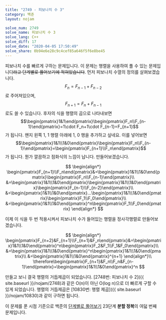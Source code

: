 ```yaml
---
title: "2749 - 피보나치 수 3"
category: 백준
layout: nojam

solve_num: 2749
solve_name: 피보나치 수 3
solve_lang: C++
solve_diff: 17
solve_date: "2020-04-05 17:50:49"
solve_share: 0b94e6e28c9c4cef85a646f5f6e8be45
---
```


피보나치 수를 빠르게 구하는 문제입니다. 이 문제는 행렬을 사용하여 풀 수 있는 문제입니다~~라고 단계별로 풀어보기에 적혀있습니다~~. 먼저 피보나치 수열의 정의를 살펴보겠습니다. $$F_n=F_{n-1}+F_{n-2}$$로 주어져있으며, $$F_{n+1}=F_n+F_{n-1}$$로도 쓸 수 있습니다. 후자의 식을 행렬의 곱으로 나타내보면 $$\begin{pmatrix}1&1\end{pmatrix}\begin{pmatrix}F_n\\F_{n-1}\end{pmatrix}=1\cdot F_n+1\cdot F_{n-1}=F_{n+1}$$가 됩니다. 왠지 왼쪽 1, 1 행렬 아래에 1, 0 행을 추가하고 싶네요. 이를 넣어보면 $$\begin{pmatrix}1&1\\1&0\end{pmatrix}\begin{pmatrix}F_n\\F_{n-1}\end{pmatrix}=\begin{pmatrix}F_{n+1}\\F_n\end{pmatrix}$$가 됩니다. 뭔가 깔끔하고 점화식의 느낌이 납니다. 만들어보겠습니다.

$$
\begin{align*}
\begin{pmatrix}F_{n+1}\\F_n\end{pmatrix}&=\begin{pmatrix}1&1\\1&0\end{pmatrix}\begin{pmatrix}F_n\\F_{n-1}\end{pmatrix}\\
&=\begin{pmatrix}1&1\\1&0\end{pmatrix}\begin{pmatrix}1&1\\1&0\end{pmatrix}\begin{pmatrix}F_{n-1}\\F_{n-2}\end{pmatrix}\\
&=\begin{pmatrix}1&1\\1&0\end{pmatrix}...\begin{pmatrix}1&1\\1&0\end{pmatrix}\begin{pmatrix}F_1\\F_0\end{pmatrix}\\
&=\begin{pmatrix}1&1\\1&0\end{pmatrix}^n\begin{pmatrix}F_1\\F_0\end{pmatrix}
\end{align*}
$$

이제 이 식을 두 번 적용시켜서 피보나치 수가 들어있는 행렬을 정사각행렬로 만들어보겠습니다.

$$
\begin{align*}
\begin{pmatrix}F_{n+2}&F_{n+1}\\F_{n+1}&F_n\end{pmatrix}&=\begin{pmatrix}1&1\\1&0\end{pmatrix}^n\begin{pmatrix}F_2&F_1\\F_1&F_0\end{pmatrix}\\
&=\begin{pmatrix}1&1\\1&0\end{pmatrix}^n\begin{pmatrix}1&1\\1&0\end{pmatrix}\\
&=\begin{pmatrix}1&1\\1&0\end{pmatrix}^{n+1}
\end{align*}\\
\therefore\begin{pmatrix}F_{n+1}&F_n\\F_n&F_{n-1}\end{pmatrix}=\begin{pmatrix}1&1\\1&0\end{pmatrix}^n
$$

만들고 보니 결국 행렬의 거듭제곱이 되었습니다. [2748번: 피보나치 수 2]({{ site.baseurl }}/nojam/2748)과 같은 O(n)이 아닌 O(log n)으로 더 빠르게 구할 수 있게 되었습니다. 행렬의 거듭제곱은 [10830번: 행렬 제곱]({{ site.baseurl }}/nojam/10830)과 같이 구하면 됩니다.

이 문제를 푼 시점 기준으로 백준의 [단계별로 풀어보기](http://noj.am/p/s) 23단계 **분할 정복**의 여덟 번째 문제입니다.
